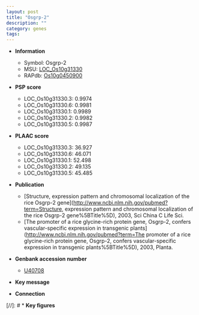 ```yaml
---
layout: post
title: "Osgrp-2"
description: ""
category: genes
tags: 
---
```


* **Information**  
    + Symbol: Osgrp-2  
    + MSU: [LOC_Os10g31330](http://rice.plantbiology.msu.edu/cgi-bin/ORF_infopage.cgi?orf=LOC_Os10g31330)  
    + RAPdb: [Os10g0450900](http://rapdb.dna.affrc.go.jp/viewer/gbrowse_details/irgsp1?name=Os10g0450900)  

* **PSP score**  
    + LOC_Os10g31330.3: 0.9974 
    + LOC_Os10g31330.6: 0.9981 
    + LOC_Os10g31330.1: 0.9989 
    + LOC_Os10g31330.2: 0.9982 
    + LOC_Os10g31330.5: 0.9987 

* **PLAAC score**  
    + LOC_Os10g31330.3: 36.927 
    + LOC_Os10g31330.6: 46.071 
    + LOC_Os10g31330.1: 52.498 
    + LOC_Os10g31330.2: 49.135 
    + LOC_Os10g31330.5: 45.485 

* **Publication**  
    + [Structure, expression pattern and chromosomal localization of the rice Osgrp-2 gene](http://www.ncbi.nlm.nih.gov/pubmed?term=Structure, expression pattern and chromosomal localization of the rice Osgrp-2 gene%5BTitle%5D), 2003, Sci China C Life Sci.
    + [The promoter of a rice glycine-rich protein gene, Osgrp-2, confers vascular-specific expression in transgenic plants](http://www.ncbi.nlm.nih.gov/pubmed?term=The promoter of a rice glycine-rich protein gene, Osgrp-2, confers vascular-specific expression in transgenic plants%5BTitle%5D), 2003, Planta.

* **Genbank accession number**  
    + [U40708](http://www.ncbi.nlm.nih.gov/nuccore/U40708)

* **Key message**  

* **Connection**  

[//]: # * **Key figures**  


